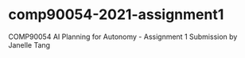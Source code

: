 # comp90054-2021-assignment1
COMP90054 AI Planning for Autonomy - Assignment 1 Submission by Janelle Tang 
